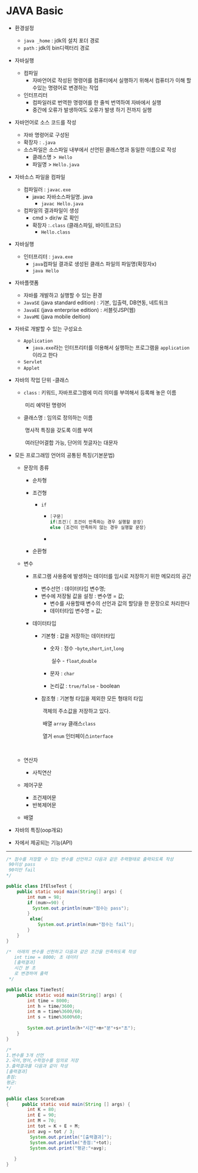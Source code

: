 # JAVA Basic

- 환경설정
  - `java _home` : jdk의 설치 포더 경로
  - `path` : jdk의 bin디렉터리 경로
  
- 자바실행
  - 컴파일
    - 자바언어로 작성된 명령어를 컴퓨터에서 실행하기 위해서 컴퓨터가 이해 할수있는 명령어로 변경하는 작업
  - 인터프리터
    - 컴파일러로 번역한 명령어를 한 줄씩 번역하여 자바에서 실행
    - 중간에 오류가 발생하여도 오류가 발생 하기 전까지 실행

- 자바언어로 소스 코드를 작성
  - 자바 명령어로 구성된 
  - 확장자 : `.java`
  - 소스파일은 소스파일 내부에서 선언된 클래스명과 동일한 이름으로 작성
    - 클래스명 >` Hello`
    - 파일명 > `Hello.java`
  
- 자바소스 파일을 컴파일
  - 컴파일러 : `javac.exe`
    - javac 자바소스파일명. java
      - `javac Hello.java`
  - 컴파일의 결과파일이 생성
    - cmd > dir/w 로 확인
    - 확장자 :`.class` (클래스파일, 바이트코드)
      - `Hello.class`
  
- 자바실행
  - 인터프리터 : `java.exe`
    - `java`컴파일 결과로 생성된 클래스 파일의 파일명(확장자x)
    - `java Hello`
  
- 자바플랫폼
  - 자바를 개발하고 실행할 수 있는 환경
  - `JavaSE` (java  standard edition) : 기본, 입출력, DB연동, 네트워크
  - `JavaEE` (java  enterprise edition) : 서블릿JSP(웹)
  - `JavaME` (java  mobile deition)  
  
- 자바로 개발할 수 있는 구성요소

  - `Application`	
    - `java.exe`라는 인터프리터를 이용해서 실행하는 프로그램을 `application`이라고 한다
  - `Servlet`
  - `Applet`

- 자바의 작업 단위 -클래스

  - `class` : 키워드, 자바프로그램에 미리 의미를 부여해서 등록해 놓은 이름

    ​            미리 예약된 명령어

  - 클래스명 : 임의로 정의하는 이름

    ​                   명사적 특징을 갖도록 이름 부여

    ​                   여러단어결합 가능, 단어의 첫글자는 대문자

- 모든 프로그래밍 언어의 공통된 특징(기본문법)

  - 문장의 종류

    - 순차형

    - 조건형

      - `if` 

        - ```java
          [구문]
          if(조건){ 조건이 만족하는 경우 실행할 문장}
          else {조건이 만족하지 않는 경우 실행할 문장}
          ```

        - 

    - 순환형

  - 변수

    - 프로그램 사용중에 발생하는 데이터를 임시로 저장하기 위한 메모리의 공간

      - 변수선언 : 데이터타입 변수명;
      - 변수에 저장될 값을 설정 : 변수명 = 값;
        - 변수를 사용할때 변수의 선언과 값의 할당을 한 문장으로 처리한다 
        - 데이터타입 변수명 = 값;

    - 데이터타입

      - 기본형 : 값을 저장하는 데이터타입

        - 숫자 :  정수 -`byte`,`short`,`int`,`long`

          ​            실수 - `float`,`double`

        - 문자 :  `char`

        - 논리값 : `true/false` - boolean

      - 참조형 :  기본형 타입을 제외한 모든 형태의 타입

        ​                객체의 주소값을 저장하고 있다.

        ​                배열 `array`      클래스`class`

        ​                열거 `enum`         인터페이스`interface`

        ​       

  - 연산자

    - 사칙연산

  - 제어구문

    - 조건제어문
    - 반복제어문

  - 배열

- 자바의 특징(oop개요)

- 자에서 제공되는 기능(API)

---

```java
/* 점수를 저장할 수 있는 변수를 선언하고 다음과 같은 추력형태로 출력되도록 작성
 90이상 pass
 90미만 fail
*/

public class IfElseTest {
	public static void main(String[] args) {
		int num = 98;
		if (num>=90) {
          System.out.println(num+"점수는 pass");
		}
         else{
			System.out.println(num+"점수는 fail");
        }
	}
}
```

```java
/*  아래의 변수를 선헌하고 다음과 같은 조건을 만족하도록 작성
   int time = 8000; 초 데이터
   [출력결과]
   시간 분 초
   로 변경하여 출력
 */

public class TimeTest{
    public static void main(String[] args) {
		int time = 8000;
		int h = time/3600;
	    int m = time%3600/60;
		int s = time%3600%60;
	
		System.out.println(h+"시간"+m+"분"+s+"초");
	}
}

```

```java
/* 
1.변수를 3개 선언
2.국어,영어,수학점수를 임의로 저장
3.출력결과를 다음과 같이 작성
[출력결과]
총점:
평균:
*/

public class ScoreExam
{     public static void main(String [] args) {
	    int K = 80;
		int E = 90;
		int M = 70;
        int tot = K + E + M;
		int avg = tot / 3;
         System.out.println("[출력결과]");
		 System.out.println("총점:"+tot);
		 System.out.print("평균:"+avg);
		       
   }
}
```

